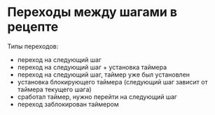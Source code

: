 # Переходы между шагами в рецепте

Типы переходов:
- переход на следующий шаг
- переход на следующий шаг + установка таймера
- переход на следующий шаг, таймер уже был установлен
- установка блокирующего таймера (следующий шаг зависит от таймера текущего шага)
- сработал таймер, нужно перейти на следующий шаг
- переход заблокирован таймером
